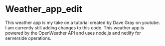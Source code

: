 # Weather_app_edit

This weather app is my take on a tutorial created by Dave Gray on youtube. I am currently still adding changes to this code. This weather app is powered by the OpenWeather API and uses node.js and netlify for serverside operations. 
